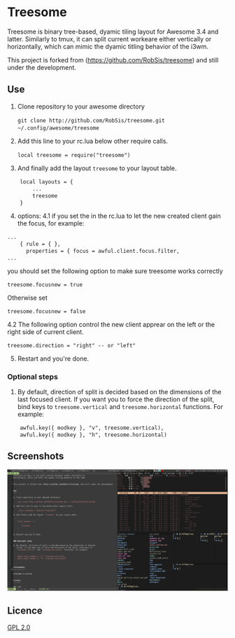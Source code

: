Treesome
========

Treesome is binary tree-based, dyamic tiling layout for Awesome 3.4 and latter.
Similarly to tmux, it can split current workeare either vertically or
horizontally, which can mimic the dyamic titling behavior of the i3wm.


This project is forked from (https://github.com/RobSis/treesome) and still under the development.


Use
---

1. Clone repository to your awesome directory

    `git clone http://github.com/RobSis/treesome.git ~/.config/awesome/treesome`

2. Add this line to your rc.lua below other require calls.

    `local treesome = require("treesome")`

3. And finally add the layout `treesome` to your layout table.

```
    local layouts = {
        ...
        treesome
    }
```

4. options:
4.1 if you set the in the rc.lua to let the new created client gain the focus, 
for example: 
```
...
    { rule = { },
      properties = { focus = awful.client.focus.filter,
...
```
you should set the following option to make sure treesome works correctly

```
treesome.focusnew = true 

```
Otherwise set 
```
treesome.focusnew = false

```
4.2 The following option control the new client apprear on the left or the right side
of current client.

```
treesome.direction = "right" -- or "left"

```




5. Restart and you're done.


### Optional steps

1. By default, direction of split is decided based on the dimensions of the last focused
   client. If you want you to force the direction of the split, bind keys to
   `treesome.vertical` and `treesome.horizontal` functions. For example:

```
    awful.key({ modkey }, "v", treesome.vertical),
    awful.key({ modkey }, "h", treesome.horizontal)
```


Screenshots
-----------

![screenshot](./screenshot.png)



Licence
-------

[GPL 2.0](http://www.gnu.org/licenses/gpl-2.0.html)
